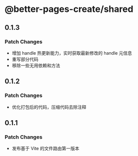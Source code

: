 # @better-pages-create/shared

## 0.1.3

### Patch Changes

- 增加 handle 热更新能力，实时获取最新修改的 handle 元信息
- 重写部分代码
- 移除一些无用依赖和方法

## 0.1.2

### Patch Changes

- 优化打包后的代码，压缩代码去除注释

## 0.1.1

### Patch Changes

- 发布基于 Vite 的文件路由第一版本
